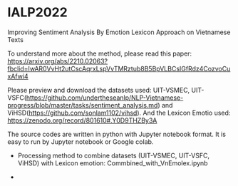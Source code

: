 # IALP2022
Improving Sentiment Analysis By Emotion Lexicon Approach on Vietnamese Texts

To understand more about the method, please read this paper: https://arxiv.org/abs/2210.02063?fbclid=IwAR0VvHt2utCscAqrxLspVvTMRztub8B5BpVLBCsIGfRdz4CozvoCuxAfwi4

Please preview and download the datasets used: UIT-VSMEC, UIT-VSFC(https://github.com/undertheseanlp/NLP-Vietnamese-progress/blob/master/tasks/sentiment_analysis.md) and ViHSD(https://github.com/sonlam1102/vihsd). And the Lexicon Emotio used: https://zenodo.org/record/801610#.Y0D9THZBy3A

The source codes are written in python with Jupyter notebook format. It is easy to run by Jupyter notebook or Google colab.

- Processing method to combine datasets (UIT-VSMEC, UIT-VSFC, ViHSD) with Lexicon emotion: Commbined_with_VnEmolex.ipynb

- 
